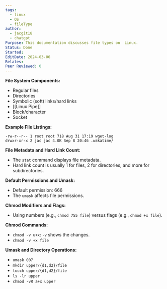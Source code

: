 ```yaml
---
tags:
  - linux
  - OS
  - fileType
author:
  - jacgit18
  - chatgpt
Purpose: This documentation discusses file types on  Linux.
Status: Done
Started: 
EditDate: 2024-03-06
Relates: 
Peer Reviewed: 0
---
```

**File System Components:**
- Regular files
- Directories
- Symbolic (soft) links/hard links
- [[Linux Pipe]]
- Block/character
- Socket

**Example File Listings:**
```plaintext
-rw-r--r-- 1 root root 718 Aug 31 17:19 wget-log
drwxr-xr-x 2 jac jac 4.0K Sep 8 20:46 .wakatime/
```

**File Metadata and Hard Link Count:**
- The `stat` command displays file metadata.
- Hard link count is usually 1 for files, 2 for directories, and more for subdirectories.

**Default Permissions and Umask:**
- Default permission: 666
- The `umask` affects file permissions.

**Chmod Modifiers and Flags:**
- Using numbers (e.g., `chmod 755 file`) versus flags (e.g., `chmod +x file`).

**Chmod Commands:**
- `chmod -v u+x`: `-v` shows the changes.
- `chmod -v +x file`

**Umask and Directory Operations:**
- `umask 007`
- `mkdir upper/{d1,d2}/file`
- `touch upper/{d1,d2}/file`
- `ls -lr upper`
- `chmod -vR a+x upper`